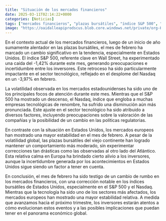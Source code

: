```yaml
---
title: "Situación de los mercados financieros"
date: 2025-03-11T02:14:22+0000
categories: [Noticias]
tags: ["mercados financieros", "plazas bursátiles", "índice S&P 500", "Nasdaq", "volatilidad", "sector tecnológico", "inversores."]
image: "https://oaidalleapiprodscus.blob.core.windows.net/private/org-HKmKxpuNw3Y88lm4EBrIPq0n/user-ZwiCXOggLL8ZNNKE2g7rXFmV/img-I2b3f2NkC4i5hIcqyKCxCqaC.png?st=2025-03-11T01%3A14%3A22Z&se=2025-03-11T03%3A14%3A22Z&sp=r&sv=2024-08-04&sr=b&rscd=inline&rsct=image/png&skoid=d505667d-d6c1-4a0a-bac7-5c84a87759f8&sktid=a48cca56-e6da-484e-a814-9c849652bcb3&skt=2025-03-10T23%3A34%3A56Z&ske=2025-03-11T23%3A34%3A56Z&sks=b&skv=2024-08-04&sig=5tIk5Tza4t4XW7zvxA7CEDjo51pNN2HUoK953Yfdhf0%3D"
---
```


En el contexto actual de los mercados financieros, luego de un inicio de año sumamente alentador en las plazas bursátiles, el mes de febrero ha marcado un cambio significativo en la tendencia, especialmente en Estados Unidos. El índice S&P 500, referente clave en Wall Street, ha experimentado una caída del -1,42% durante este mes, generando preocupaciones e incertidumbre entre los inversores. Este retroceso ha sido particularmente impactante en el sector tecnológico, reflejado en el desplome del Nasdaq en un -3,97% en febrero.

La volatilidad observada en los mercados estadounidenses ha sido uno de los principales focos de atención durante este mes. Mientras que el S&P 500 ha mostrado un descenso, el Nasdaq, índice que engloba a muchas empresas tecnológicas de renombre, ha sufrido una disminución aún más pronunciada. Este ajuste en el sector tecnológico ha sido atribuido a diversos factores, incluyendo preocupaciones sobre la valoración de las compañías y la posibilidad de un cambio en las políticas regulatorias.

En contraste con la situación en Estados Unidos, los mercados europeos han mostrado una mayor estabilidad en el mes de febrero. A pesar de la volatilidad global, las plazas bursátiles del viejo continente han logrado mantener un comportamiento más moderado, sin experimentar correcciones tan drásticas como las observadas al otro lado del Atlántico. Esta relativa calma en Europa ha brindado cierto alivio a los inversores, aunque la incertidumbre generada por los acontecimientos en Estados Unidos sigue siendo un factor a tener en cuenta.

En conclusión, el mes de febrero ha sido testigo de un cambio de rumbo en los mercados financieros, con una corrección notable en los índices bursátiles de Estados Unidos, especialmente en el S&P 500 y el Nasdaq. Mientras que la tecnología ha sido uno de los sectores más afectados, los mercados europeos han mostrado una mayor estabilidad relativa. A medida que avanzamos hacia el próximo trimestre, los inversores estarán atentos a cómo evolucionan estos eventos y a las posibles implicaciones que puedan tener en el panorama económico global.
    